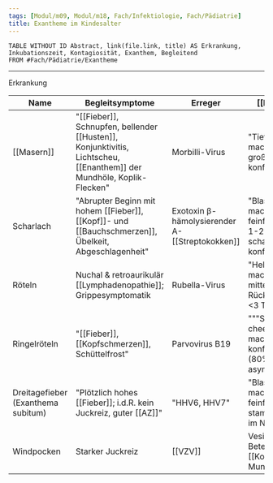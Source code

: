 ```yaml
---
tags: [Modul/m09, Modul/m18, Fach/Infektiologie, Fach/Pädiatrie]
title: Exantheme im Kindesalter
---
```

```dataview
TABLE WITHOUT ID Abstract, link(file.link, title) AS Erkrankung, Inkubationszeit, Kontagiosität, Exanthem, Begleitend
FROM #Fach/Pädiatrie/Exantheme 
```


---
Erkrankung


Name|Begleitsymptome|Erreger|[[Exanthem]]|[[Inkubationszeit]]|Kontagiösität
-|-|-|-|-|-|
[[Masern]]|"[[Fieber]], Schnupfen, bellender [[Husten]], Konjunktivitis, Lichtscheu, [[Enanthem]] der Mundhöle, Koplik-Flecken"|Morbilli-Virus|"Tiefrot, maculopapulös, großfleckig, teils konfluierend"|14 Tage|5 Tage vor bis 4 Tage nach Exanthembeginn
Scharlach|"Abrupter Beginn mit hohem [[Fieber]], [[Kopf]]- und [[Bauchschmerzen]], Übelkeit, Abgeschlagenheit"|Exotoxin β-hämolysierender A-[[Streptokokken]]|"Blassrot, maculopapulös, feinfleckig; nach 1-2 Tagen scharlachrot & konfluierend"|2-4 Tage|21 Tage; mit ABx 1 Tag
Röteln|Nuchal & retroaurikulär [[Lymphadenopathie]]; Grippesymptomatik|Rubella-Virus|"Hellrot, maculopapulös, mittelgroß; Rückbildung nach <3 Tagen"|14-21 Tage|7 Tage vor bis 7 Tage nach Exanthembeginn
Ringelröteln|"[[Fieber]], [[Kopfschmerzen]], Schüttelfrost"|Parvovirus B19|"""Slapped cheek""; später maculopapulös, konfluierend (80% asymptomatisch)"|4-14 Tage|Bis Exanthembeginn
Dreitagefieber (Exanthema subitum)|"Plötzlich hohes [[Fieber]]; i.d.R. kein Juckreiz, guter [[AZ]]"|"HHV6, HHV7"|"Blassrot, maculös, feinfleckig; stammbetont, oft im Nacken"|5-15 Tage|Nicht bekannt
Windpocken|Starker Juckreiz|[[VZV]]|Vesikel mit Beteiligung von [[Kopf]] & Mundschleimhaut|8-28 Tage|2 Tage vor bis 5 Tage nach Exanthembeginn